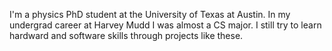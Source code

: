 I'm a physics PhD student at the University of Texas at Austin. In my undergrad career at Harvey Mudd I was
almost a CS major. I still try to learn hardward and software skills through projects like these.
